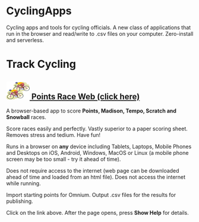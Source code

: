 # CyclingApps
Cycling apps and tools for cycling officials.  A new class of applications that run in the browser and read/write to .csv files on your computer.  Zero-install and serverless.

# Track Cycling

## [![PointsRaceWebIcon](images/graphic.png) Points Race Web (click here)](https://raw.githack.com/esitarski/CyclingApps/main/points_race_web.html)

A browser-based app to score __Points, Madison, Tempo, Scratch and Snowball__ races.

Score races easily and perfectly.  Vastly superior to a paper scoring sheet.  Removes stress and tedium.  Have fun!

Runs in a browser on __any__ device including Tablets, Laptops, Mobile Phones and Desktops on iOS, Android, Windows, MacOS or Linux
(a mobile phone screen may be too small - try it ahead of time).

Does not require access to the internet (web page can be downloaded ahead of time and loaded from an html file).  Does not access the internet while running.

Import starting points for Omnium.  Output .csv files for the results for publishing.

Click on the link above.  After the page opens, press __Show Help__ for details.
